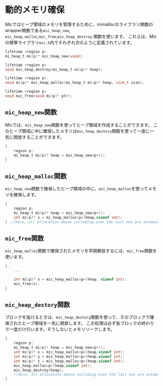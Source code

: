 # 動的メモリ確保
Micではヒープ領域のメモリを管理するために、mimallocのライブラリ関数のwrapper関数である`mic_heap_new`, `mic_heap_malloc`,`mic_free`,`mic_heap_destroy` 関数を使います。
これらは、Micの標準ライブラリ`mic.h`内でそれぞれ次のように定義されています。
```c
lifetime <region p>
mi_heap_t mi(p)* mic_heap_new(void);

lifetime <region p>
void mic_heap_destroy(mi_heap_t mi(p)* heap);

lifetime <region p>
void mi(p)* mic_heap_malloc(mi_heap_t mi(p)* heap, size_t size);

lifetime <region p>
void mic_free(void mi(p)* ptr);
```

## `mic_heap_new`関数
Micでは、`mic_heap_new`関数を使ってヒープ領域を作成することができます。
このヒープ領域に中に確保したメモリは`mic_heap_destory`関数を使って一度に一気に開放することができます。
```c
{
    region p;
    mi_heap_t mi(p)* heap = mic_heap_new<p>();
}　
```
## `mic_heap_malloc`関数
`mic_heap_new`関数で確保したヒープ領域の中に、`mic_heap_malloc`を使ってメモリを確保します。
```c
{
    region p;
    mi_heap_t mi(p)* heap = mic_heap_new<p>();
    int mi(p)* x = mi_heap_malloc<p>(heap,sizeof int);
}　//here, all allocation above including even the last one are automatically freed.
```
## `mic_free`関数
`mic_heap_malloc`関数で確保されたメモリを早期解放するには、`mic_free`関数を使います。
```c
{
    ...

    int mi(p)* x = mic_heap_malloc<p>(heap, sizeof int);
    mic_free(x);
}

```
## `mic_heap_destory`関数
ブロックを抜けるときは、`mic_heap_destory`関数を使って、そのブロックで確保されたヒープ領域を一気に開放します。
この処理は必ず各ブロックの終わりで一度だけ行います。そうしないとメモリリークします。
```c
{
    region p;
    mi_heap_t mi(p)* heap = mic_heap_new<p>();
    int mi(p)* x = mic_heap_malloc<p>(heap,sizeof int);
    int mi(p)* y = mic_heap_malloc<p>(heap,sizeof int);
    int mi(p)* z = mic_heap_malloc<p>(heap,sizeof int);
    mic_heap_malloc<p>(heap,sizeof int);
    mic_heap_destroy(heap);
    //here, all allocation above including even the last one are automatically freed.
}　
```